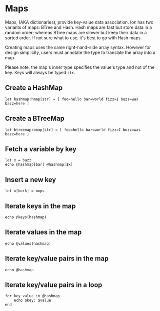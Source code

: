 # Maps

Maps, (AKA dictionaries), provide key-value data association. Ion has two variants of maps: BTree and Hash. Hash maps are fast but store data in a random order; whereas BTree maps are slower but keep their data in a sorted order. If not sure what to use, it's best to go with Hash maps.

Creating maps uses the same right-hand-side array syntax. However for design simplicity, users must annotate the type to translate the array into a map.

Please note, the map's inner type specifies the value's type and not of the key. Keys will always be typed `str`.

## Create a HashMap

```
let hashmap:hmap[str] = [ foo=hello bar=world fizz=I buzz=was bazz=here ]
```

## Create a BTreeMap

```
let btreemap:bmap[str] = [ foo=hello bar=world fizz=I buzz=was bazz=here ]
```

## Fetch a variable by key

```
let x = bazz
echo @hashmap[bar] @hashmap[$x]
```

## Insert a new key

```
let x[bork] = oops
```

## Iterate keys in the map

```
echo @keys(hashmap)
```

## Iterate values in the map

```
echo @values(hashmap)
```

## Iterate key/value pairs in the map

```
echo @hashmap
```

## Iterate key/value pairs in a loop

```
for key value in @hashmap
    echo $key: $value
end
```
